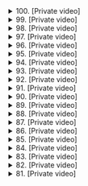 <details>
<summary>100. [Private video]</summary><br>

<a href="https://www.youtube.com/watch?v=H9X7ZEu6P84" target="_blank">
    <img src="https://img.youtube.com/vi/H9X7ZEu6P84/maxresdefault.jpg" 
        alt="[Youtube]" width="200">
</a>

# [Private video]


</details>

<details>
<summary>99. [Private video]</summary><br>

<a href="https://www.youtube.com/watch?v=Y0Jw90xUCcI" target="_blank">
    <img src="https://img.youtube.com/vi/Y0Jw90xUCcI/maxresdefault.jpg" 
        alt="[Youtube]" width="200">
</a>

# [Private video]


</details>

<details>
<summary>98. [Private video]</summary><br>

<a href="https://www.youtube.com/watch?v=VVINrkJjuD0" target="_blank">
    <img src="https://img.youtube.com/vi/VVINrkJjuD0/maxresdefault.jpg" 
        alt="[Youtube]" width="200">
</a>

# [Private video]


</details>

<details>
<summary>97. [Private video]</summary><br>

<a href="https://www.youtube.com/watch?v=KfcG7A3w5WA" target="_blank">
    <img src="https://img.youtube.com/vi/KfcG7A3w5WA/maxresdefault.jpg" 
        alt="[Youtube]" width="200">
</a>

# [Private video]


</details>

<details>
<summary>96. [Private video]</summary><br>

<a href="https://www.youtube.com/watch?v=fOv60-tcytk" target="_blank">
    <img src="https://img.youtube.com/vi/fOv60-tcytk/maxresdefault.jpg" 
        alt="[Youtube]" width="200">
</a>

# [Private video]


</details>

<details>
<summary>95. [Private video]</summary><br>

<a href="https://www.youtube.com/watch?v=8IFabOgxD5I" target="_blank">
    <img src="https://img.youtube.com/vi/8IFabOgxD5I/maxresdefault.jpg" 
        alt="[Youtube]" width="200">
</a>

# [Private video]


</details>

<details>
<summary>94. [Private video]</summary><br>

<a href="https://www.youtube.com/watch?v=4_hzLLVXOus" target="_blank">
    <img src="https://img.youtube.com/vi/4_hzLLVXOus/maxresdefault.jpg" 
        alt="[Youtube]" width="200">
</a>

# [Private video]


</details>

<details>
<summary>93. [Private video]</summary><br>

<a href="https://www.youtube.com/watch?v=vhDFtRSy3Lo" target="_blank">
    <img src="https://img.youtube.com/vi/vhDFtRSy3Lo/maxresdefault.jpg" 
        alt="[Youtube]" width="200">
</a>

# [Private video]


</details>

<details>
<summary>92. [Private video]</summary><br>

<a href="https://www.youtube.com/watch?v=Kupi9-Xq2b8" target="_blank">
    <img src="https://img.youtube.com/vi/Kupi9-Xq2b8/maxresdefault.jpg" 
        alt="[Youtube]" width="200">
</a>

# [Private video]


</details>

<details>
<summary>91. [Private video]</summary><br>

<a href="https://www.youtube.com/watch?v=qtURtysi_AU" target="_blank">
    <img src="https://img.youtube.com/vi/qtURtysi_AU/maxresdefault.jpg" 
        alt="[Youtube]" width="200">
</a>

# [Private video]


</details>

<details>
<summary>90. [Private video]</summary><br>

<a href="https://www.youtube.com/watch?v=pYLz1HEO3Vw" target="_blank">
    <img src="https://img.youtube.com/vi/pYLz1HEO3Vw/maxresdefault.jpg" 
        alt="[Youtube]" width="200">
</a>

# [Private video]


</details>

<details>
<summary>89. [Private video]</summary><br>

<a href="https://www.youtube.com/watch?v=24mTrpvoSYo" target="_blank">
    <img src="https://img.youtube.com/vi/24mTrpvoSYo/maxresdefault.jpg" 
        alt="[Youtube]" width="200">
</a>

# [Private video]


</details>

<details>
<summary>88. [Private video]</summary><br>

<a href="https://www.youtube.com/watch?v=KP1c6FOHdA8" target="_blank">
    <img src="https://img.youtube.com/vi/KP1c6FOHdA8/maxresdefault.jpg" 
        alt="[Youtube]" width="200">
</a>

# [Private video]


</details>

<details>
<summary>87. [Private video]</summary><br>

<a href="https://www.youtube.com/watch?v=nRYAchYXvLE" target="_blank">
    <img src="https://img.youtube.com/vi/nRYAchYXvLE/maxresdefault.jpg" 
        alt="[Youtube]" width="200">
</a>

# [Private video]


</details>

<details>
<summary>86. [Private video]</summary><br>

<a href="https://www.youtube.com/watch?v=1PLBqYr9qRA" target="_blank">
    <img src="https://img.youtube.com/vi/1PLBqYr9qRA/maxresdefault.jpg" 
        alt="[Youtube]" width="200">
</a>

# [Private video]


</details>

<details>
<summary>85. [Private video]</summary><br>

<a href="https://www.youtube.com/watch?v=DKd1n5-rLck" target="_blank">
    <img src="https://img.youtube.com/vi/DKd1n5-rLck/maxresdefault.jpg" 
        alt="[Youtube]" width="200">
</a>

# [Private video]


</details>

<details>
<summary>84. [Private video]</summary><br>

<a href="https://www.youtube.com/watch?v=sJl0GnPIWEk" target="_blank">
    <img src="https://img.youtube.com/vi/sJl0GnPIWEk/maxresdefault.jpg" 
        alt="[Youtube]" width="200">
</a>

# [Private video]


</details>

<details>
<summary>83. [Private video]</summary><br>

<a href="https://www.youtube.com/watch?v=YGk_ir2kfTs" target="_blank">
    <img src="https://img.youtube.com/vi/YGk_ir2kfTs/maxresdefault.jpg" 
        alt="[Youtube]" width="200">
</a>

# [Private video]


</details>

<details>
<summary>82. [Private video]</summary><br>

<a href="https://www.youtube.com/watch?v=rkhHKxvJHWI" target="_blank">
    <img src="https://img.youtube.com/vi/rkhHKxvJHWI/maxresdefault.jpg" 
        alt="[Youtube]" width="200">
</a>

# [Private video]


</details>

<details>
<summary>81. [Private video]</summary><br>

<a href="https://www.youtube.com/watch?v=5ikkXqJjobQ" target="_blank">
    <img src="https://img.youtube.com/vi/5ikkXqJjobQ/maxresdefault.jpg" 
        alt="[Youtube]" width="200">
</a>

# [Private video]


</details>

